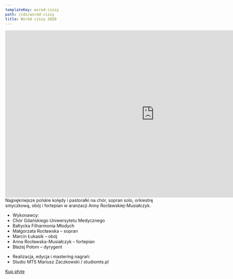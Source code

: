```yaml
---
templateKey: wsrod-ciszy
path: /cds/wsrod-ciszy
title: Wśród ciszy 2020
---
```

<div class="box cds-box">
    <div class="youtube-movie">
        <iframe width="956" height="538" src="https://www.youtube.com/embed/6jByizWItGQ" frameborder="0" allow="accelerometer; autoplay; clipboard-write; encrypted-media; gyroscope; picture-in-picture" allowfullscreen></iframe>
    </div>
</div>
<div class="box cds-box">
    Najpiękniejsze polskie kolędy i pastorałki na chór, sopran solo, orkiestrę smyczkową, obój i fortepian w aranżacji Anny Rocławskiej-Musiałczyk.
</div>
<div class="box cds-box">
    <ul class="works__performers">
        <li class="works__performers--title">Wykonawcy:</li>
        <li>
            Chór Gdańskiego Uniwersytetu Medycznego
        </li>
        <li>
            Bałtycka Filharmonia Młodych
        </li>
        <li>
            Małgorzata Rocławska – sopran
        </li>
        <li>
            Marcin Łukasik – obój
        </li>
        <li>
            Anna Rocławska-Musiałczyk – fortepian
        </li>
        <li>
            Błażej Połom – dyrygent
        </li>
    </ul>
</div>

<div class="box cds-box">
    <ul class="works__performers">
        <li class="works__performers--title">Realizacja, edycja i mastering nagrań:</li>
        <li>
            Studio MTS Mariusz Zaczkowski / studiomts.pl
        </li>
    </ul>
</div>

<div class="box cds-box">
    <a href="https://www.studiomts.pl/skleponline/wsrod-ciszy-chor-gumed/" target="_blank" class="cds__buy-link">Kup płytę</a>
</div>

